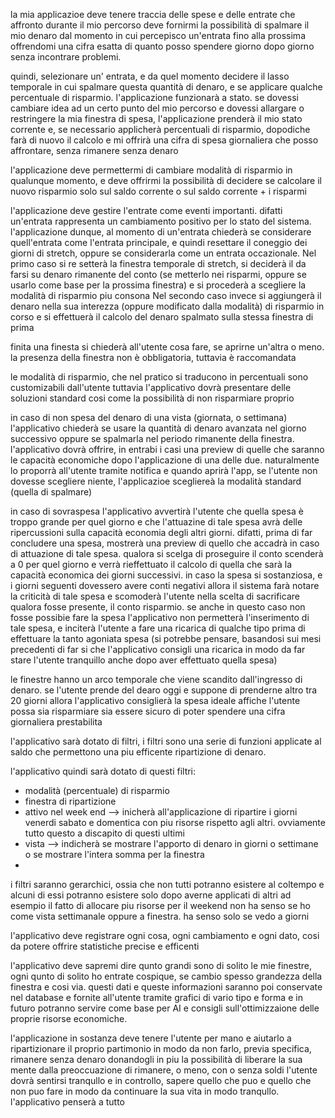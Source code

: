 la mia applicazioe deve tenere traccia delle spese e delle entrate che affronto durante il mio percorso
deve fornirmi la possibilità di spalmare il mio denaro dal momento in cui percepisco
un'entrata fino alla prossima
offrendomi una cifra esatta di quanto posso spendere giorno dopo giorno senza incontrare
problemi.

quindi, selezionare un' entrata, e da quel momento decidere il lasso temporale in cui spalmare
questa quantità di denaro, e se applicare qualche percentuale di risparmio.
l'applicazione funzionarà a stato. se dovessi cambiare idea ad un certo punto del mio percorso
e dovessi allargare o restringere la mia finestra di spesa, l'applicazione prenderà il mio stato
corrente e, se necessario applicherà percentuali di risparmio, dopodiche farà di nuovo il calcolo
e mi offrirà una cifra di spesa giornaliera che posso affrontare, senza rimanere senza denaro

l'applicazione deve permettermi di cambiare modalità di risparmio in qualunque momento, e deve
offrirmi la possibilità di decidere se calcolare il nuovo risparmio solo sul saldo corrente
o sul saldo corrente + i risparmi

l'applicazione deve gestire l'entrate come eventi importanti. difatti un'entrata rappresenta un
cambiamento positivo per lo stato del sistema.
l'applicazione dunque, al momento di un'entrata chiederà se considerare quell'entrata come l'entrata
principale, e quindi resettare il coneggio dei giorni di stretch, oppure se considerarla come un
entrata occazionale.
Nel primo caso si re setterà la finestra temporale di stretch, si deciderà il da farsi su denaro
rimanente del conto (se metterlo nei risparmi, oppure se usarlo come base per la prossima finestra)
e si procederà a scegliere la modalità di risparmio piu consona
Nel secondo caso invece si aggiungerà il denaro nella sua interezza (oppure modificato dalla modalità)
di risparmio in corso e si effettuerà il calcolo del denaro spalmato sulla stessa finestra di prima

finita una finesta si chiederà all'utente cosa fare, se aprirne un'altra o meno. la presenza della
finestra non è obbligatoria, tuttavia è raccomandata

le modalità di risparmio, che nel pratico si traducono in percentuali sono customizabili dall'utente
tuttavia l'applicativo dovrà presentare delle soluzioni standard cosi come la possibilità di non
risparmiare proprio

in caso di non spesa del denaro di una vista (giornata, o settimana) l'applicativo chiederà se usare
la quantità di denaro avanzata nel giorno successivo oppure se spalmarla nel periodo rimanente della
finestra. l'applicativo dovrà offrire, in entrabi i casi una preview di quelle che saranno le capacità
economiche dopo l'applicazione di una delle due.
naturalmente lo proporrà all'utente tramite notifica e quando aprirà l'app, se l'utente non dovesse
scegliere niente, l'applicazioe scegliereà la modalità standard (quella di spalmare)

in caso di sovraspesa l'applicativo avvertirà l'utente che quella spesa è troppo grande per quel giorno
e che l'attuazine di tale spesa avrà delle ripercussioni sulla capacità economia degli altri giorni.
difatti, prima di far concludere una spesa, mostrerà una preview di quello che accadrà in caso di
attuazione di tale spesa.
qualora si scelga di proseguire il conto scenderà a 0 per quel giorno e verrà rieffettuato il calcolo
di quella che sarà la capacità economica dei giorni successivi.
in caso la spesa si sostanziosa, e i giorni seguenti dovessero avere conti negativi allora
il sistema farà notare la criticità di tale spesa e scomoderà l'utente nella scelta di sacrificare
qualora fosse presente, il conto risparmio.
se anche in questo caso non fosse possibie fare la spesa l'applicativo non permetterà l'inserimento di
tale spesa, e inciterà l'utente a fare una ricarica di qualche tipo prima di effettuare la
tanto agoniata spesa (si potrebbe pensare, basandosi sui mesi precedenti di far si che l'applicativo
consigli una ricarica in modo da far stare l'utente tranquillo anche dopo aver effettuato quella spesa)

le finestre hanno un arco temporale che viene scandito dall'ingresso di denaro. se l'utente
prende del dearo oggi e suppone di prenderne altro tra 20 giorni allora l'applicativo consiglierà
la spesa ideale affiche l'utente possa sia risparmiare sia essere sicuro di poter spendere una cifra
giornaliera prestabilita

l'applicativo sarà dotato di filtri, i filtri sono una serie di funzioni applicate al saldo che permettono
una piu efficente ripartizione di denaro.

l'applicativo quindi sarà dotato di questi filtri:

- modalità (percentuale) di risparmio
- finestra di ripartizione
- attivo nel week end --> inicherà all'applicazione di ripartire i giorni venerdi sabato e domentica
  con piu risorse rispetto agli altri. ovviamente tutto questo a discapito di questi ultimi
- vista --> indicherà se mostrare l'apporto di denaro in giorni o settimane o se mostrare
  l'intera somma per la finestra
-

i filtri saranno gerarchici, ossia che non tutti potranno esistere al coltempo e alcuni
di essi potranno esistere solo dopo averne applicati di altri
ad esempio il fatto di allocare piu risorse per il weekend non ha senso se ho come vista
settimanale oppure a finestra. ha senso solo se vedo a giorni

l'applicativo deve registrare ogni cosa, ogni cambiamento e ogni dato, cosi da potere offrire
statistiche precise e efficenti

l'applicativo deve sapremi dire qunto grandi sono di solito le mie finestre, ogni qunto di solito
ho entrate cospique, se cambio spesso grandezza della finestra e cosi via. questi dati
e queste informazioni saranno poi conservate nel database e fornite all'utente tramite grafici
di vario tipo e forma e in futuro potranno servire come base per AI e consigli sull'ottimizzaione
delle proprie risorse economiche.

l'applicazione in sostanza deve tenere l'utente per mano e aiutarlo a ripartizionare il proprio
partimonio in modo da non farlo, previa specifica, rimanere senza denaro donandogli in piu la
possibilità di liberare la sua mente dalla preoccuazione di rimanere, o meno, con o senza soldi
l'utente dovrà sentirsi tranqullo e in controllo, sapere quello che puo e quello che non puo
fare in modo da continuare la sua vita in modo tranqullo. l'applicativo penserà a tutto
